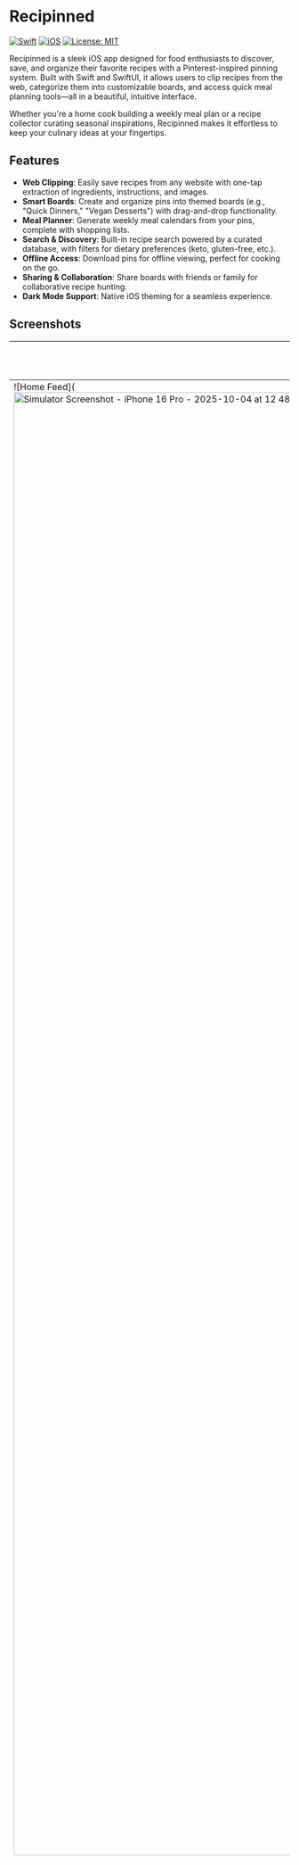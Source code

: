 # Recipinned

[![Swift](https://img.shields.io/badge/Swift-5.0-orange.svg)](https://swift.org)
[![iOS](https://img.shields.io/badge/iOS-15.0%2B-blue.svg)](https://developer.apple.com/ios)
[![License: MIT](https://img.shields.io/badge/License-MIT-yellow.svg)](https://opensource.org/licenses/MIT)

Recipinned is a sleek iOS app designed for food enthusiasts to discover, save, and organize their favorite recipes with a Pinterest-inspired pinning system. Built with Swift and SwiftUI, it allows users to clip recipes from the web, categorize them into customizable boards, and access quick meal planning tools—all in a beautiful, intuitive interface.

Whether you're a home cook building a weekly meal plan or a recipe collector curating seasonal inspirations, Recipinned makes it effortless to keep your culinary ideas at your fingertips.

## Features

- **Web Clipping**: Easily save recipes from any website with one-tap extraction of ingredients, instructions, and images.
- **Smart Boards**: Create and organize pins into themed boards (e.g., "Quick Dinners," "Vegan Desserts") with drag-and-drop functionality.
- **Meal Planner**: Generate weekly meal calendars from your pins, complete with shopping lists.
- **Search & Discovery**: Built-in recipe search powered by a curated database, with filters for dietary preferences (keto, gluten-free, etc.).
- **Offline Access**: Download pins for offline viewing, perfect for cooking on the go.
- **Sharing & Collaboration**: Share boards with friends or family for collaborative recipe hunting.
- **Dark Mode Support**: Native iOS theming for a seamless experience.

## Screenshots

| Home Feed | Recipe Detail | Pinned Recipes View |
|-----------|---------------|------------|
| ![Home Feed](<img width="1206" height="2622" alt="Simulator Screenshot - iPhone 16 Pro - 2025-10-04 at 12 48 17" src="https://github.com/user-attachments/assets/1d713197-b283-45ba-b3e5-749f61705ab4" />
) | ![Recipe Detail](<img width="1206" height="2622" alt="Simulator Screenshot - iPhone 16 Pro - 2025-10-04 at 12 54 04" src="https://github.com/user-attachments/assets/7c7e9e0b-74ef-420a-a62d-0255d36f967d" />
) | ![Pinned Recipes View](<img width="1206" height="2622" alt="Simulator Screenshot - iPhone 16 Pro - 2025-10-04 at 12 54 33" src="https://github.com/user-attachments/assets/1df38efa-15b8-4927-abd6-93d2e5695592" />
) |

*(Replace placeholders with actual screenshots from your project.)*

## Requirements

- iOS 15.0 or later
- Xcode 14.0 or later
- Swift 5.0+

## Installation

1. Clone the repository:
   ```
   git clone https://github.com/derekwangsz/Recipinned.git
   cd Recipinned
   ```

2. Open the project in Xcode:
   ```
   open Recipinned.xcodeproj
   ```

3. Install dependencies (if using Swift Package Manager):
   - In Xcode, go to **File > Add Packages** and add any required packages (e.g., for networking or image caching).

4. Build and run on a simulator or device:
   - Select your target device and press **Cmd + R**.

For a quick test build, ensure you have a valid Apple Developer account for signing if deploying to a physical device.

## Usage

- Launch the app and sign up/log in (supports Apple Sign-In or email).
- Browse recipes via the search tab or clip from Safari using the Share Sheet extension.
- Pin recipes to boards by tapping the "+" icon on any recipe card.
- Access your planner from the bottom tab bar to drag pins into date slots.

Pro Tip: Enable iCloud sync in settings for seamless access across devices.

## Architecture

Recipinned follows MVVM architecture for clean separation of concerns:
- **Models**: Core Data entities for recipes, boards, and pins.
- **Views**: SwiftUI-based UI components for responsiveness.
- **ViewModels**: Observable objects handling business logic and API calls.
- **Services**: Networking layer using URLSession for recipe fetching.

Key dependencies:
- SwiftUI (native)
- Core Data (persistence)
- [Alamofire](https://github.com/Alamofire/Alamofire) (optional, for advanced networking)

## Contributing

Contributions are welcome! Please follow these steps:

1. Fork the repository.
2. Create a feature branch (`git checkout -b feature/amazing-feature`).
3. Commit your changes (`git commit -m 'Add amazing feature'`).
4. Push to the branch (`git push origin feature/amazing-feature`).
5. Open a Pull Request.

Before submitting, run tests and ensure code style compliance (using SwiftLint if integrated).

## License

This project is licensed under the MIT License - see the [LICENSE](LICENSE) file for details.

## Contact

- **Author**: Derek Wang ([@derekwangsz](https://github.com/derekwangsz))
- **Issues**: Report bugs or request features [here](https://github.com/derekwangsz/Recipinned/issues).

---

*Built with ❤️ for fellow foodies. Happy cooking!*
